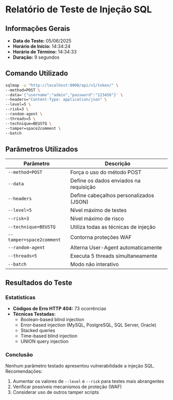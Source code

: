 # Relatório de Teste de Injeção SQL

## Informações Gerais
- **Data do Teste:** 05/06/2025
- **Horário de Início:** 14:34:24
- **Horário de Término:** 14:34:33
- **Duração:** 9 segundos

## Comando Utilizado
```bash
sqlmap -u "http://localhost:8000/api/v1/token/" \
--method=POST \
--data='{"username":"admin","password":"123456"}' \
--headers="Content-Type: application/json" \
--level=5 \
--risk=3 \
--random-agent \
--threads=5 \
--technique=BEUSTQ \
--tamper=space2comment \
--batch
```

## Parâmetros Utilizados
| Parâmetro | Descrição |
|-----------|-----------|
| `--method=POST` | Força o uso do método POST |
| `--data` | Define os dados enviados na requisição |
| `--headers` | Define cabeçalhos personalizados (JSON) |
| `--level=5` | Nível máximo de testes |
| `--risk=3` | Nível máximo de risco |
| `--technique=BEUSTQ` | Utiliza todas as técnicas de injeção |
| `--tamper=space2comment` | Contorna proteções WAF |
| `--random-agent` | Alterna User-Agent automaticamente |
| `--threads=5` | Executa 5 threads simultaneamente |
| `--batch` | Modo não interativo |

## Resultados do Teste

### Estatísticas
- **Códigos de Erro HTTP 404:** 73 ocorrências
- **Técnicas Testadas:**
  - Boolean-based blind injection
  - Error-based injection (MySQL, PostgreSQL, SQL Server, Oracle)
  - Stacked queries
  - Time-based blind injection
  - UNION query injection

### Conclusão
Nenhum parâmetro testado apresentou vulnerabilidade a injeção SQL. Recomendações:
1. Aumentar os valores de `--level` e `--risk` para testes mais abrangentes
2. Verificar possíveis mecanismos de proteção (WAF)
3. Considerar uso de outros tamper scripts

